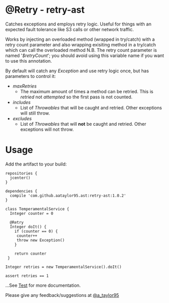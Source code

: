 # **\@Retry** - retry-ast

Catches exceptions and employs retry logic. Useful for things with an expected fault tolerance like S3 calls or other network traffic.

Works by injecting an overloaded method (wrapped in try/catch) with a retry count parameter and also wrapping exisiting method in a try/catch which can call the overloaded method N.B. The retry count parameter is named '*$retryCount*'; you should avoid using this variable name if you want to use this annotation.

By default will catch any *Exception* and use retry logic once, but has parameters to control it:

* *maxRetries*
  * The maximum amount of times a method can be retried. This is *retried* not *attempted* so the first pass is not counted.
* *includes*
  * List of *Throwables* that will be caught and retried. Other exceptions will still throw.
* *excludes*
  * List of *Throwables* that will **not** be caught and retried. Other exceptions will not throw.

# Usage

Add the artifact to your build:

```
repositories {
  jcenter()
}

dependencies {
  compile 'com.github.aataylor95.ast:retry-ast:1.0.2'
}
```

```
class TemperamentalService {
  Integer counter = 0

  @Retry
  Integer doIt() {
    if (counter == 0) {
     counter++
     throw new Exception()
    }

    return counter
 }

Integer retries = new TemperamentalService().doIt()

assert retries == 1
```

...See [Test](https://github.com/aataylor95/retry-ast/blob/master/src/test/groovy/com/github/aataylor95/ast/RetryASTTransformationSpec.groovy) for more documentation.

Please give any feedback/suggestions at [@a_taylor95](https://twitter.com/a_taylor95)




